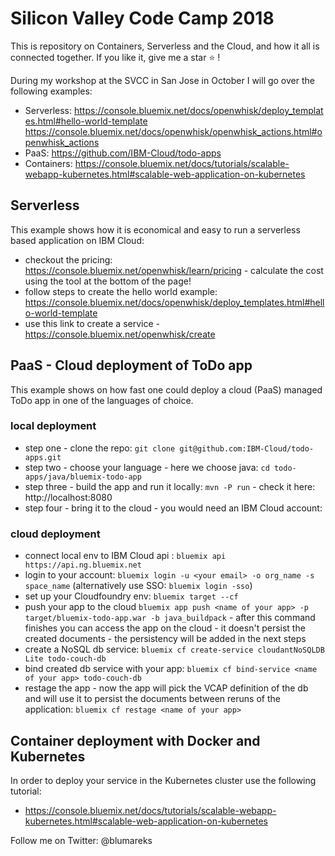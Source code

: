 # Silicon Valley Code Camp 2018
This is repository on Containers, Serverless and the Cloud, and how it all is connected together.
If you like it, give me a star ⭐️ !

During my workshop at the SVCC in San Jose in October I will go over the following examples:

- Serverless: https://console.bluemix.net/docs/openwhisk/deploy_templates.html#hello-world-template https://console.bluemix.net/docs/openwhisk/openwhisk_actions.html#openwhisk_actions
- PaaS: https://github.com/IBM-Cloud/todo-apps
- Containers: https://console.bluemix.net/docs/tutorials/scalable-webapp-kubernetes.html#scalable-web-application-on-kubernetes


## Serverless

This example shows how it is economical and easy to run a serverless based application on IBM Cloud:

- checkout the pricing: https://console.bluemix.net/openwhisk/learn/pricing - calculate the cost using the tool at the bottom of the page!
- follow steps to create the hello world example: https://console.bluemix.net/docs/openwhisk/deploy_templates.html#hello-world-template 
- use this link to create a service - https://console.bluemix.net/openwhisk/create

## PaaS - Cloud deployment of ToDo app

This example shows on how fast one could deploy a cloud (PaaS) managed ToDo app in one of the languages of choice.

### local deployment

- step one - clone the repo: `git clone git@github.com:IBM-Cloud/todo-apps.git`
- step two - choose your language - here we choose java: `cd todo-apps/java/bluemix-todo-app`
- step three - build the app and run it locally: `mvn -P run` - check it here: http://localhost:8080
- step four - bring it to the cloud - you would need an IBM Cloud account:

### cloud deployment

- connect local env to IBM Cloud api : `bluemix api https://api.ng.bluemix.net`
- login to your account: `bluemix login -u <your email> -o org_name -s space_name` (alternatively use SSO: `bluemix login -sso`)
- set up your Cloudfoundry env: `bluemix target --cf`
- push your app to the cloud `bluemix app push <name of your app> -p target/bluemix-todo-app.war -b java_buildpack` - after this command finishes you can access the app on the cloud - it doesn't persist the created documents - the persistency will be added in the next steps
- create a NoSQL db service: `bluemix cf create-service cloudantNoSQLDB Lite todo-couch-db`
- bind created db service with your app: `bluemix cf bind-service <name of your app> todo-couch-db`
- restage the app - now the app will pick the VCAP definition of the db and will use it to persist the documents between reruns of the application: `bluemix cf restage <name of your app>`

## Container deployment with Docker and Kubernetes

In order to deploy your service in the Kubernetes cluster use the following tutorial:

- https://console.bluemix.net/docs/tutorials/scalable-webapp-kubernetes.html#scalable-web-application-on-kubernetes

 Follow me on Twitter: @blumareks
